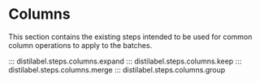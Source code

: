 # Columns

This section contains the existing steps intended to be used for common column operations to apply to the batches.

::: distilabel.steps.columns.expand
::: distilabel.steps.columns.keep
::: distilabel.steps.columns.merge
::: distilabel.steps.columns.group
